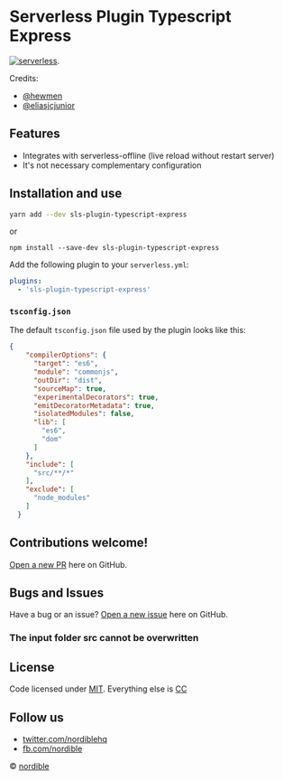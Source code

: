 # Serverless Plugin Typescript Express

[![serverless](http://public.serverless.com/badges/v3.svg)](http://www.serverless.com). 

Credits:
- [@hewmen](https://github.com/hewmen/serverless-plugin-typescript)
- [@eliasjcjunior](https://github.com/eliasjcjunior/serverless-plugin-typescript-express)

## Features

   * Integrates with serverless-offline (live reload without restart server)
   * It's not necessary complementary configuration

## Installation and use

```sh
yarn add --dev sls-plugin-typescript-express
```
or
```
npm install --save-dev sls-plugin-typescript-express
```

Add the following plugin to your `serverless.yml`:

```yaml
plugins:
  - 'sls-plugin-typescript-express'
```

### `tsconfig.json`

The default `tsconfig.json` file used by the plugin looks like this:

```json
{
    "compilerOptions": {
      "target": "es6",
      "module": "commonjs",
      "outDir": "dist",
      "sourceMap": true,
      "experimentalDecorators": true,
      "emitDecoratorMetadata": true,
      "isolatedModules": false,      
      "lib": [ 
        "es6", 
        "dom" 
      ]
    },
    "include": [
      "src/**/*"
    ],
    "exclude": [
      "node_modules"
    ]
  } 
```

## Contributions welcome!

[Open a new PR](https://github.com/nordible/sls-plugin-typescript-express/pulls) here on GitHub.

## Bugs and Issues

Have a bug or an issue? [Open a new issue](https://github.com/nordible/sls-plugin-typescript-express/issues) here on GitHub.


### The input folder src cannot be overwritten

## License

Code licensed under [MIT](https://opensource.org/licenses/MIT). Everything else is [CC](http://creativecommons.org/)

## Follow us

* [twitter.com/nordiblehq](https://twitter.com/nordiblehq)
* [fb.com/nordible](https://www.facebook.com/nordible)

&copy; [nordible](https://nordible.com/)
